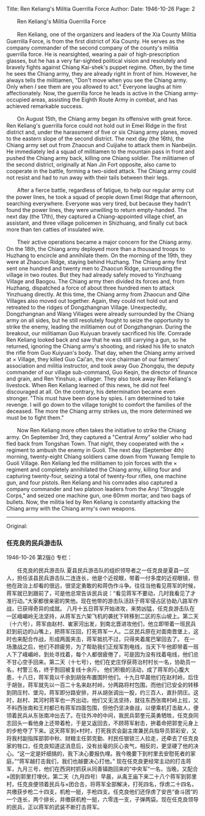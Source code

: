 Title: Ren Keliang's Militia Guerrilla Force
Author:
Date: 1946-10-26
Page: 2

　　Ren Keliang's Militia Guerrilla Force

　　Ren Keliang, one of the organizers and leaders of the Xia County Militia Guerrilla Force, is from the first district of Xia County. He serves as the company commander of the second company of the county's militia guerrilla force. He is nearsighted, wearing a pair of high-prescription glasses, but he has a very far-sighted political vision and resolutely and bravely fights against Chiang Kai-shek's puppet regime. Often, by the time he sees the Chiang army, they are already right in front of him. However, he always tells the militiamen, "Don't move when you see the Chiang army. Only when *I* see them are you allowed to act." Everyone laughs at him affectionately. Now, the guerrilla force he leads is active in the Chiang army-occupied areas, assisting the Eighth Route Army in combat, and has achieved remarkable success.

　　On August 15th, the Chiang army began its offensive with great force. Ren Keliang's guerrilla force could not hold out in Emei Ridge in the first district and, under the harassment of five or six Chiang army planes, moved to the eastern slope of the second district. The next day (the 16th), the Chiang army set out from Zhaocun and Cuijiahe to attack them in Nanbeijin. He immediately led a squad of militiamen to the mountain pass in front and pushed the Chiang army back, killing one Chiang soldier. The militiamen of the second district, originally at Nan Jin Fort opposite, also came to cooperate in the battle, forming a two-sided attack. The Chiang army could not resist and had to run away with their tails between their legs.

　　After a fierce battle, regardless of fatigue, to help our regular army cut the power lines, he took a squad of people down Emei Ridge that afternoon, searching everywhere. Everyone was very tired, but because they hadn't found the power lines, they were unwilling to return empty-handed. The next day (the 17th), they captured a Chiang-appointed village chief, an assistant, and three village policemen in Shizhuang, and finally cut back more than ten catties of insulated wire.

　　Their active operations became a major concern for the Chiang army. On the 18th, the Chiang army deployed more than a thousand troops to Huzhang to encircle and annihilate them. On the morning of the 19th, they were at Zhaocun Ridge, staying behind Huzhang. The Chiang army first sent one hundred and twenty men to Zhaocun Ridge, surrounding the village in two routes. But they had already safely moved to Yinzhuang Village and Baogou. The Chiang army then divided its forces and, from Huzhang, dispatched a force of about three hundred men to attack Yinzhuang directly. At this time, the Chiang army from Zhaocun and Qihe Villages also moved out together. Again, they could not hold out and retreated to the ridges of Dongzhangnan Village. Unexpectedly, Dongzhangnan and Wang Villages were already surrounded by the Chiang army on all sides, but he still resolutely fought to seize the opportunity to strike the enemy, leading the militiamen out of Dongzhangnan. During the breakout, our militiaman Guo Kuiyuan bravely sacrificed his life. Comrade Ren Keliang looked back and saw that he was still carrying a gun, so he returned, ignoring the Chiang army's shooting, and risked his life to snatch the rifle from Guo Kuiyuan's body. That day, when the Chiang army arrived at × Village, they killed Guo Cai'an, the vice chairman of our farmers' association and militia instructor, and took away Guo Zhongqiu, the deputy commander of our village sub-command, Guo Keqin, the director of finance and grain, and Ren Yinshuo, a villager. They also took away Ren Keliang's livestock. When Ren Keliang learned of this news, he did not feel discouraged at all. On the contrary, his determination became even stronger. "This must have been done by spies. I am determined to take revenge. I will go down to the village tonight to comfort the families of the deceased. The more the Chiang army strikes us, the more determined we must be to fight them."

　　Now Ren Keliang more often takes the initiative to strike the Chiang army. On September 3rd, they captured a "Central Army" soldier who had fled back from Tongshan Town. That night, they cooperated with the × regiment to ambush the enemy in Guoli. The next day (September 4th) morning, twenty-eight Chiang soldiers came down from Yuwang Temple to Guoli Village. Ren Keliang led the militiamen to join forces with the × regiment and completely annihilated the Chiang army, killing four and capturing twenty-four, seizing a total of twenty-four rifles, one machine gun, and four pistols. Ren Keliang and his comrades also captured a company commander and two platoon leaders from the Anyi "Struggle Corps," and seized one machine gun, one 60mm mortar, and two bags of bullets. Now, the militia led by Ren Keliang is constantly attacking the Chiang army with the Chiang army's own weapons.



<hr /> 

Original: 


### 任克良的民兵游击队

1946-10-26
第2版()
专栏：

　　任克良的民兵游击队
    夏县民兵游击队的组织领导者之一任克良是夏县一区人，担任该县民兵游击队二连连长，他是个近视眼，带着一付多度的近视眼镜，但他在政治上却看的很远，很坚定勇敢的和蒋伪作斗争。往往当他看见蒋军的时候，蒋军就已到跟前了，可是他总常告诉民兵说：“看见蒋军不要动，几时我看见了才准行动。”大家都很亲密的笑他。现在他带的游击队活跃于蒋军侵占区协助八路军作战，已获得奇异的成就。
    八月十五日蒋军开始进攻，来势凶猛，任克良游击队在一区峨嵋岭无法坚持，从蒋军五六架飞机的袭扰下转移到二区的东山坡上。第二天（十六号），蒋军由赵村、崔家河出发，到南北晋进攻他们，他立即带着一班民兵赶到前边的山嘴上，把蒋军压回，打死蒋军一人。二区民兵原在对面南晋堡上，这时也来配合作战，形成两面夹击，蒋军抵抗不过，只得夹着尾巴窜回去了。
    在一场激战之后，他们不顾疲劳，为了帮助我们正规军割电线，当天下午他即带着一班人下了峨嵋岭，到处寻找着，每个人都很疲倦了，可是因为没有找着电线，他们总不甘心空手回来。第二天（十七号），他们在史庄俘获蒋治村村长一名，协助员一名，村警三名，终于割回被复线十余斤。
    他们积极的活动，成了蒋军的心腹大患，十八日，蒋军竟以千余到胡张布置围歼他们。十九日早晨他们在赵村岭，后住于胡张，蒋军就先以一百二十名来赵村岭，分两路将村包围，而他们已安全的转移到阴庄村、堡沟，蒋军即分路安排，并从胡张调出一股，约三百人，直扑阴庄。这时，赵村、其河村蒋军也一齐出动，他们又无法坚持，就往东西张南村岭上拉，又不料西张南和王村都已有蒋军四面包围，但他仍坚决奋战，以便乘机打击敌人，便领着民兵从东张南冲出去了。在往外冲的中间，我民兵郭奎元英勇牺牲，任克良同志回头一看他身上还带着枪，于是又返回去，不顾蒋军射击，拚着命把郭奎元身上的步枪夺了下来。这天蒋军到×村时，打死我农会副主席兼民兵指导员郭彩安，又将我村副指挥部郭中秋、财粮主任郭克勤、村民任银锁三人拉走，还牵去了任克良家的牲口，任克良知道这消息后，没有丝毫的灰心丧气，相反的，更坚硬了他的决心。“这一定是奸细搞的，我下决心要报仇哩。我今晚要下到村里去安慰死者的家庭。”“蒋军越打击我们，我们也越要决心打他。”
    现在任克良更经常主动的打击蒋军，九月三号，他们在西洞村抓获从同善镇跑回来的“中央军”一名，当晚，又配合×团到郭里打埋伏。第二天（九月四号）早晨，从禹王庙下来二十八个蒋军到郭里村，任克良便领着民兵与×团合击，将蒋军全部解决，打死四名，俘虏二十四名，共缴获步枪二十四支，机枪一挺，手枪四支。任克良他们还俘虏了安邑“奋斗团”的一个连长，两个排长，并缴获机枪一挺，六零连一支，子弹两袋。现在任克良领导的民兵，正以蒋军的武装不断打击蒋军。

